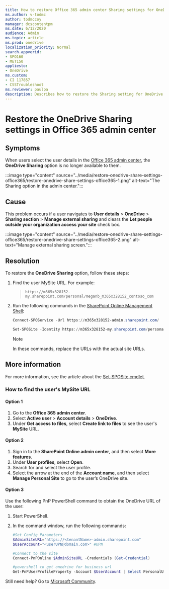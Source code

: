 ```yaml
---
title: How to restore Office 365 admin center Sharing settings for OneDrive
ms.author: v-todmc
author: todmccoy
manager: dcscontentpm
ms.date: 6/12/2020
audience: Admin
ms.topic: article
ms.prod: onedrive
localization_priority: Normal
search.appverid:
- SPO160
- MET150
appliesto:
- OneDrive
ms.custom: 
- CI 117857
- CSSTroubleshoot 
ms.reviewer: paulpa
description: Describes how to restore the Sharing setting for OneDrive in the Office 365 admin center. 
---
```


# Restore the OneDrive Sharing settings in Office 365 admin center

## Symptoms

When users select the user details in the [Office 365 admin center](https://admin.microsoft.com/Adminportal/Home?source=applauncher#/users), the **OneDrive Sharing** option is no longer available to them.

:::image type="content" source="../media/restore-onedrive-share-settings-office365/restore-onedrive-share-settings-office365-1.png" alt-text="The Sharing option in the admin center.":::
 
## Cause

This problem occurs if a user navigates to **User details** > **OneDrive** > **Sharing section** > **Manage external sharing** and clears the **Let people outside your organization access your site** check box.

:::image type="content" source="../media/restore-onedrive-share-settings-office365/restore-onedrive-share-settings-office365-2.png" alt-text="Manage external sharing screen.":::

## Resolution

To restore the **OneDrive Sharing** option, follow these steps:

1.	Find the user MySite URL. For example:
    > `https://m365x328152-my.sharepoint.com/personal/meganb_m365x328152_contoso_com`
 
2.	Run the following commands in the [SharePoint Online Management Shell](https://www.microsoft.com/download/details.aspx?id=35588):

     ```powershell
     Connect-SPOService -Url https://m365x328152-admin.sharepoint.com/

     Set-SPOSite -Identity https://m365x328152-my.sharepoint.com/personal/meganb_m365x328152_contoso_com  -SharingCapability ExternalUserSharingOnly
     ```

     > [!NOTE]
     > In these commands, replace the URLs with the actual site URLs.

## More information

For more information, see the article about the [Set-SPOSite cmdlet](https://docs.microsoft.com/powershell/module/sharepoint-online/set-sposite?view=sharepoint-ps).

### How to find the user's MySite URL

#### Option 1

1.	Go to the **Office 365 admin center**.
2.	Select **Active user** > **Account details** > **OneDrive**.
3.	Under **Get access to files**, select **Create link to files** to see the user's **MySite** URL.

#### Option 2
1.	Sign in to the **SharePoint Online admin center**, and then select **More features**.
2.	Under **User profiles**, select **Open**.
3.	Search for and select the user profile. 
4.	Select the arrow at the end of the **Account name**, and then select **Manage Personal Site** to go to the user’s OneDrive site. 

#### Option 3

Use the following PnP PowerShell command to obtain the OneDrive URL of the user:
1.	Start PowerShell.
2.	In the command window, run the following commands:

     ```powershell
     #Set Config Parameters
     $AdminSiteURL="https://<tenantName>-admin.sharepoint.com"
     $UserAccount="<userUPN@domain.com>" #UPN
 
     #Connect to the site
     Connect-PnPOnline $AdminSiteURL -Credentials (Get-Credential)
 
     #powershell to get onedrive for business url
     Get-PnPUserProfileProperty -Account $UserAccount | Select PersonalUrl
     ```

Still need help? Go to [Microsoft Community](https://answers.microsoft.com/).